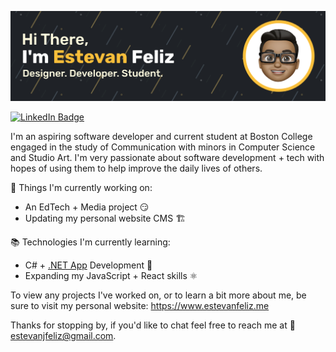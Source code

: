 ![Profile Banner](/images/banner.jpg)

<!-- Social Badges -->
[![LinkedIn Badge](https://img.shields.io/static/v1?style=for-the-badge&logo=linkedin&logoColor=white&color=F9BF3B&label=LinkedIn&message=Connect%20With%20Me)](https://www.linkedin.com/in/estevan-feliz)

I'm an aspiring software developer and current student at Boston College engaged in the study of Communication with minors in Computer Science and Studio Art. I'm very passionate about software development + tech with hopes of using them to help improve the daily lives of others.

🏢 Things I'm currently working on:

- An EdTech + Media project 😏
- Updating my personal website CMS 🏗

📚 Technologies I'm currently learning:

- C# + [.NET App](https://dot.net) Development 🤖
- Expanding my JavaScript + React skills ⚛

To view any projects I've worked on, or to learn a bit more about me, be sure to visit my personal website: https://www.estevanfeliz.me

Thanks for stopping by, if you'd like to chat feel free to reach me at 📧 estevanjfeliz@gmail.com.
